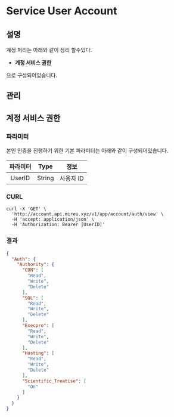 # Service User Account



## 설명

계정 처리는 아래와 같이 정리 할수있다.

- **계정 서비스 권한**

으로 구성되어있습니다.



## 관리



## 계정 서비스 권한

### 파라미터

본인 인증을 진행하기 위한 기본 파라미터는 아래와 같이 구성되어있습니다.

|      파라미터       | Type   | 정보             |
| :-----------------: | ------ | ---------------- |
| UserID | String | 사용자 ID |

### CURL

```shell
curl -X 'GET' \
  'http://account.api.mireu.xyz/v1/app/account/auth/view' \
  -H 'accept: application/json' \
  -H 'Authorization: Bearer [UserID]'
```


### 결과

```json
{
  "Auth": {
    "Authority": {
      "CDN": [
        "Read",
        "Write",
        "Delete"
      ],
      "SQL": [
        "Read",
        "Write",
        "Delete"
      ],
      "Execpro": [
        "Read",
        "Write",
        "Delete"
      ],
      "Hosting": [
        "Read",
        "Write",
        "Delete"
      ],
      "Scientific_Treatise": [
        "On"
      ]
    }
  }
}
```